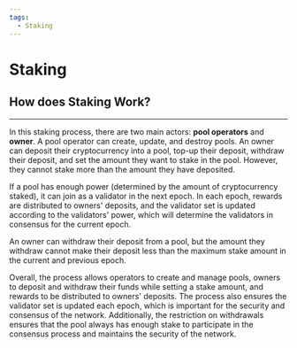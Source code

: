 ```yaml
---
tags:
  - Staking
---
```



# Staking


## How does Staking Work?
---

In this staking process, there are two main actors: **pool operators** and **owner**. A pool operator can create, update, and destroy pools. An owner can deposit their cryptocurrency into a pool, top-up their deposit, withdraw their deposit, and set the amount they want to stake in the pool. However, they cannot stake more than the amount they have deposited.

If a pool has enough power (determined by the amount of cryptocurrency staked), it can join as a validator in the next epoch. In each epoch, rewards are distributed to owners' deposits, and the validator set is updated according to the validators' power, which will determine the validators in consensus for the current epoch.

An owner can withdraw their deposit from a pool, but the amount they withdraw cannot make their deposit less than the maximum stake amount in the current and previous epoch.

Overall, the process allows operators to create and manage pools, owners to deposit and withdraw their funds while setting a stake amount, and rewards to be distributed to owners' deposits. The process also ensures the validator set is updated each epoch, which is important for the security and consensus of the network. Additionally, the restriction on withdrawals ensures that the pool always has enough stake to participate in the consensus process and maintains the security of the network.